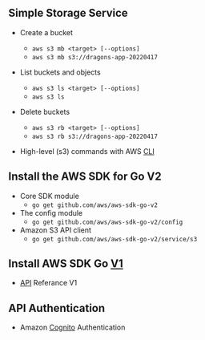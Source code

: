 ## Simple Storage Service
- Create a bucket
  - `aws s3 mb <target> [--options]`
  - `aws s3 mb s3://dragons-app-20220417`
- List buckets and objects
  - `aws s3 ls <target> [--options]`
  - `aws s3 ls`
- Delete buckets
  - `aws s3 rb <target> [--options]`
  - `aws s3 rb s3://dragons-app-20220417`

- High-level (s3) commands with AWS [CLI](https://docs.aws.amazon.com/cli/latest/userguide/cli-services-s3-commands.html)

## Install the AWS SDK for Go V2
- Core SDK module
  - `go get github.com/aws/aws-sdk-go-v2`
- The config module
  - `go get github.com/aws/aws-sdk-go-v2/config`
- Amazon S3 API client
  - `go get github.com/aws/aws-sdk-go-v2/service/s3`

## Install AWS SDK Go [V1](https://docs.aws.amazon.com/sdk-for-go/v1/developer-guide/welcome.html)
- [API](https://docs.aws.amazon.com/sdk-for-go/api/index.html) Referance V1

## API Authentication
- Amazon [Cognito](https://aws-tc-largeobjects.s3.amazonaws.com/DEV-AWS-MO-BuildingRedux/node-exercise-3-cognito.html) Authentication
